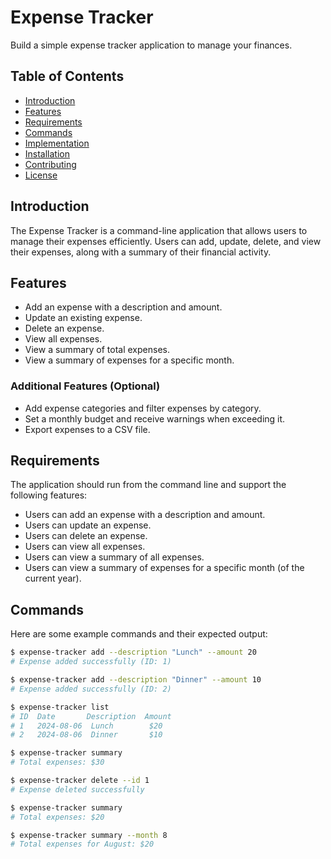 # Expense Tracker

Build a simple expense tracker application to manage your finances.

## Table of Contents
- [Introduction](#introduction)
- [Features](#features)
- [Requirements](#requirements)
- [Commands](#commands)
- [Implementation](#implementation)
- [Installation](#installation)
- [Contributing](#contributing)
- [License](#license)

## Introduction

The Expense Tracker is a command-line application that allows users to manage their expenses efficiently. Users can add, update, delete, and view their expenses, along with a summary of their financial activity.

## Features

- Add an expense with a description and amount.
- Update an existing expense.
- Delete an expense.
- View all expenses.
- View a summary of total expenses.
- View a summary of expenses for a specific month.

### Additional Features (Optional)

- Add expense categories and filter expenses by category.
- Set a monthly budget and receive warnings when exceeding it.
- Export expenses to a CSV file.

## Requirements

The application should run from the command line and support the following features:

- Users can add an expense with a description and amount.
- Users can update an expense.
- Users can delete an expense.
- Users can view all expenses.
- Users can view a summary of all expenses.
- Users can view a summary of expenses for a specific month (of the current year).

## Commands

Here are some example commands and their expected output:

```bash
$ expense-tracker add --description "Lunch" --amount 20
# Expense added successfully (ID: 1)

$ expense-tracker add --description "Dinner" --amount 10
# Expense added successfully (ID: 2)

$ expense-tracker list
# ID  Date       Description  Amount
# 1   2024-08-06  Lunch        $20
# 2   2024-08-06  Dinner       $10

$ expense-tracker summary
# Total expenses: $30

$ expense-tracker delete --id 1
# Expense deleted successfully

$ expense-tracker summary
# Total expenses: $20

$ expense-tracker summary --month 8
# Total expenses for August: $20
